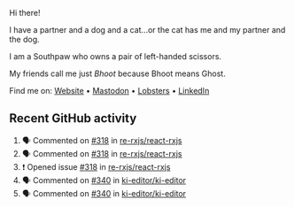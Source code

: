 Hi there!

I have a partner and a dog and a cat...or the cat has me and my partner and the dog.

I am a Southpaw who owns a pair of left-handed scissors.

My friends call me just *Bhoot* because Bhoot means Ghost.

Find me on: [Website](https://bhoot.dev) • [Mastodon](https://functional.cafe/@bhoot) • [Lobsters](https://lobste.rs/~bhoot) • [LinkedIn](https://linkedin.com/in/jbhoot)

## Recent GitHub activity

<!--START_SECTION:activity-->
1. 🗣 Commented on [#318](https://github.com/re-rxjs/react-rxjs/issues/318#issuecomment-2429744680) in [re-rxjs/react-rxjs](https://github.com/re-rxjs/react-rxjs)
2. 🗣 Commented on [#318](https://github.com/re-rxjs/react-rxjs/issues/318#issuecomment-2423788776) in [re-rxjs/react-rxjs](https://github.com/re-rxjs/react-rxjs)
3. ❗ Opened issue [#318](https://github.com/re-rxjs/react-rxjs/issues/318) in [re-rxjs/react-rxjs](https://github.com/re-rxjs/react-rxjs)
4. 🗣 Commented on [#340](https://github.com/ki-editor/ki-editor/issues/340#issuecomment-2371871394) in [ki-editor/ki-editor](https://github.com/ki-editor/ki-editor)
5. 🗣 Commented on [#340](https://github.com/ki-editor/ki-editor/issues/340#issuecomment-2371870236) in [ki-editor/ki-editor](https://github.com/ki-editor/ki-editor)
<!--END_SECTION:activity-->
